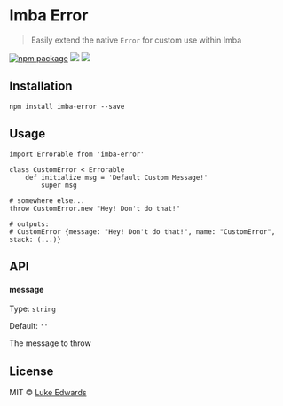 # Imba Error
> Easily extend the native `Error` for custom use within Imba

[![npm package][npm-ver-link]][releases]
[![][dl-badge]][npm-pkg-link]
[![][travis-badge]][travis-link]

## Installation

```
npm install imba-error --save
```

## Usage

```imba
import Errorable from 'imba-error'

class CustomError < Errorable
	def initialize msg = 'Default Custom Message!'
		super msg

# somewhere else...
throw CustomError.new "Hey! Don't do that!"

# outputs:
# CustomError {message: "Hey! Don't do that!", name: "CustomError", stack: (...)}
```

## API

#### message

Type: `string`

Default: `''`

The message to throw

## License

MIT © [Luke Edwards](https://lukeed.com)

[releases]:     https://github.com/lukeed/imba-error/releases
[npm-pkg-link]: https://www.npmjs.org/package/imba-error
[npm-ver-link]: https://img.shields.io/npm/v/imba-error.svg?style=flat-square
[dl-badge]:     http://img.shields.io/npm/dm/imba-error.svg?style=flat-square
[travis-link]:  https://travis-ci.org/lukeed/imba-error
[travis-badge]: http://img.shields.io/travis/lukeed/imba-error.svg?style=flat-square
